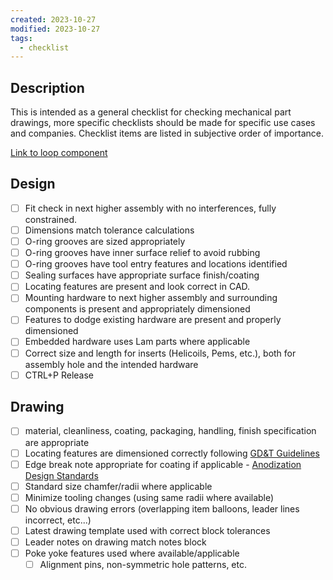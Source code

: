 ```yaml
---
created: 2023-10-27
modified: 2023-10-27
tags:
  - checklist
---
```


## Description 
This is intended as a general checklist for checking mechanical part drawings, more specific checklists should be made for specific use cases and companies. Checklist items are listed in subjective order of importance. 

[Link to loop component](https://lamresearch-my.sharepoint.com/:fl:/p/logan_alexander/Ee1XR0ESDQ9OvcWAV0krMwgBmb17CqqDHQgpopBNJxmMhA?nav=cz0lMkZwZXJzb25hbCUyRmxvZ2FuX2FsZXhhbmRlcl9sYW1yZXNlYXJjaF9jb20mZD1iIUEydm4ydXZPS2tPal82Mk16VkdsYUlpclh2MHJFNTlCcHFRWFl3enJfMGoxdmp5N0FrNTRRYnVJNnNvVWZiazUmZj0wMUZHNFNWRlBOSzVEVUNFUU5CNUhMM1JNQUs1RVNXTVlJJmM9JTJGYWZkNzhlN2YtNzhjZS00ZDU4LTg3ZDctYjJjYWRmNTZlZmFjJmZsdWlkPTEmYT1UZWFtcyZwPSU0MG1zJTJGb2ZmaWNlLWZsdWlkLWNvbnRhaW5lcg%3D%3D)

## Design

- [ ] Fit check in next higher assembly with no interferences, fully constrained.
- [ ] Dimensions match tolerance calculations
- [ ] O-ring grooves are sized appropriately
- [ ] O-ring grooves have inner surface relief to avoid rubbing
- [ ] O-ring grooves have tool entry features and locations identified
- [ ] Sealing surfaces have appropriate surface finish/coating
- [ ] Locating features are present and look correct in CAD.
- [ ] Mounting hardware to next higher assembly and surrounding components is present and appropriately dimensioned
- [ ] Features to dodge existing hardware are present and properly dimensioned
- [ ] Embedded hardware uses Lam parts where applicable
- [ ] Correct size and length for inserts (Helicoils, Pems, etc.), both for assembly hole and the intended hardware
- [ ] CTRL+P Release

## Drawing

- [ ] material, cleanliness, coating, packaging, handling, finish specification are appropriate
- [ ] Locating features are dimensioned correctly following [GD&T Guidelines](GD&T%20Guidelines.md)
- [ ] Edge break note appropriate for coating if applicable - [Anodization Design Standards](Anodization%20Design%20Standards.md)
- [ ] Standard size chamfer/radii where applicable
- [ ] Minimize tooling changes (using same radii where available)
- [ ] No obvious drawing errors (overlapping item balloons, leader lines incorrect, etc...)
- [ ] Latest drawing template used with correct block tolerances
- [ ] Leader notes on drawing match notes block
- [ ] Poke yoke features used where available/applicable
    - [ ] Alignment pins, non-symmetric hole patterns, etc.
